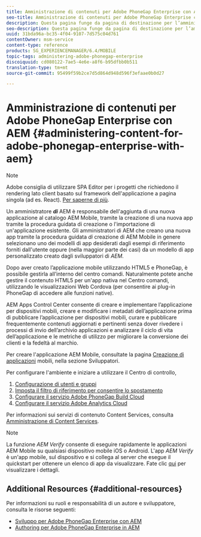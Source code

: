 ```yaml
---
title: Amministrazione di contenuti per Adobe PhoneGap Enterprise con AEM
seo-title: Amministrazione di contenuti per Adobe PhoneGap Enterprise con AEM
description: Questa pagina funge da pagina di destinazione per l’amministrazione di Adobe PhoneGap Enterprise.
seo-description: Questa pagina funge da pagina di destinazione per l’amministrazione di Adobe PhoneGap Enterprise.
uuid: 31bda96a-bc35-4f04-9107-7d575c04d761
contentOwner: msm-service
content-type: reference
products: SG_EXPERIENCEMANAGER/6.4/MOBILE
topic-tags: administering-adobe-phonegap-enterprise
discoiquuid: cd080122-7ae5-4e6e-a8f6-b95dfbb0b511
translation-type: tm+mt
source-git-commit: 95499f59b2ce7d5d864d948d596f3efaae0b0d27

---
```



# Amministrazione di contenuti per Adobe PhoneGap Enterprise con AEM {#administering-content-for-adobe-phonegap-enterprise-with-aem}

>[!NOTE]
>
>Adobe consiglia di utilizzare SPA Editor per i progetti che richiedono il rendering lato client basato sul framework dell&#39;applicazione a pagina singola (ad es. React). [Per saperne di più](/help/sites-developing/spa-overview.md).

Un amministratore ***di*** AEM è responsabile dell&#39;aggiunta di una nuova applicazione al catalogo AEM Mobile, tramite la creazione di una nuova app tramite la procedura guidata di creazione o l&#39;importazione di un&#39;applicazione esistente. Gli amministratori di AEM che creano una nuova app tramite la procedura guidata *di* creazione di AEM Mobile in genere selezionano uno dei modelli di app desiderati dagli esempi di riferimento forniti dall&#39;utente oppure (nella maggior parte dei casi) da un modello di app personalizzato creato dagli sviluppatori di *AEM.*

Dopo aver creato l’applicazione mobile utilizzando HTML5 e PhoneGap, è possibile gestirla all’interno del centro comandi. Naturalmente potete anche gestire il contenuto HTML5 per un&#39;app nativa nel Centro comandi, utilizzando le visualizzazioni Web Cordova (per consentire ai plug-in PhoneGap di accedere alle funzioni native).

AEM Apps Control Center consente di creare e implementare l’applicazione per dispositivi mobili, creare e modificare i metadati dell’applicazione prima di pubblicare l’applicazione per dispositivi mobili, curare e pubblicare frequentemente contenuti aggiornati e pertinenti senza dover rivedere i processi di invio dell’archivio applicazioni e analizzare il ciclo di vita dell’applicazione e le metriche di utilizzo per migliorare la conversione dei clienti e la fedeltà al marchio.

Per creare l&#39;applicazione AEM Mobile, consultate la pagina [Creazione di applicazioni](/help/mobile/building-app-mobile-phonegap.md) mobili, nella sezione Sviluppatori.

Per configurare l&#39;ambiente e iniziare a utilizzare il Centro di controllo,

1. [Configurazione di utenti e gruppi](/help/mobile/configure-users-groups.md)
1. [Imposta il filtro di riferimento per consentire lo spostamento](/help/mobile/setting-referrer-filter-empty.md)
1. [Configurare il servizio Adobe PhoneGap Build Cloud](/help/mobile/configure-phonegap-build-cloud.md)
1. [Configurare il servizio Adobe Analytics Cloud](/help/mobile/configure-adobe-mobile-cloud-service.md)

Per informazioni sui servizi di contenuto Content Services, consulta [Amministrazione di Content Services](/help/mobile/developing-content-services.md).

>[!NOTE]
>
>La funzione *AEM Verify* consente di eseguire rapidamente le applicazioni AEM Mobile su qualsiasi dispositivo mobile iOS o Android. L&#39;app *AEM Verify* è un&#39;app mobile, sul dispositivo e si collega al server che esegue il quickstart per ottenere un elenco di app da visualizzare. Fate clic [qui](/help/mobile/phonegap-mobile-quickstart.md) per visualizzare i dettagli.

## Additional Resources {#additional-resources}

Per informazioni su ruoli e responsabilità di un autore e sviluppatore, consulta le risorse seguenti:

* [Sviluppo per Adobe PhoneGap Enterprise con AEM](/help/mobile/developing-in-phonegap.md)
* [Authoring per Adobe PhoneGap Enterprise in AEM](/help/mobile/phonegap.md)
